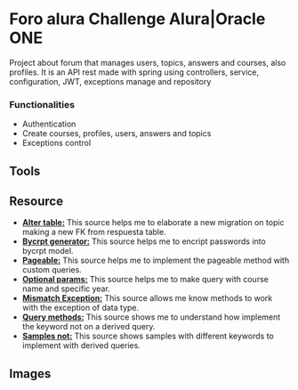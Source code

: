 # Foro alura Challenge Alura|Oracle ONE

Project about forum that manages users, topics, answers and courses, also profiles. It is an API rest made with spring using controllers, service, configuration, JWT, exceptions manage and repository 

### Functionalities

- Authentication
- Create courses, profiles, users, answers and topics
- Exceptions control

## Tools


## Resource

- [**Alter table:**](https://es.stackoverflow.com/questions/32312/alter-table-con-columna-nueva-que-sea-foreign-key-mysql) This source helps me to elaborate a new migration on topic making a new FK from respuesta table.
- [**Bycrpt generator:**](https://www.browserling.com/tools/bcrypt) This source helps me to encript passwords into bycrpt model.
- [**Pageable:**](https://stackoverflow.com/questions/22345081/spring-data-jpa-query-and-pageable) This source helps me to implement the pageable method with custom queries.
- [**Optional params:**](https://stackoverflow.com/questions/22373696/requestparam-in-spring-mvc-handling-optional-parameters) This source helps me to make query with course name and specific year.
- [**Mismatch Exception:**](https://docs.spring.io/spring-framework/docs/current/javadoc-api/org/springframework/web/method/annotation/MethodArgumentTypeMismatchException.html) This source allows me know methods to work with the exception of data type.
- [**Query methods:**](https://docs.spring.io/spring-data/jpa/reference/jpa/query-methods.html) This source shows me to understand how implement the keyword not on a derived query.
- [**Samples not:**](https://www.baeldung.com/spring-data-derived-queries) This source shows samples with different keywords to implement with derived queries.

## Images